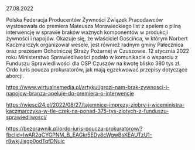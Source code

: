 27.08.2022

Polska Federacja Producentów Żywności Związek Pracodawców wystosowała do premiera Mateusza Morawieckiego list z apelem o pilną interwencję w sprawie braków ważnych komponentów w produkcji żywności i napojów. Okazuje się, że właściciel Gościńca, w którym Norbert Kaczmarczyk organizował wesele, jest również radnym gminy Pałecznica oraz prezesem Ochotniczej Straży Pożarnej w Czuszowie. 12 stycznia 2022 roku Ministerstwo Sprawiedliwości podało w komunikacie o wsparciu z Funduszu Sprawiedliwości dla OSP Czuszów na kwotę blisko 380 tys zł. Ordo Iuris poucza prokuratorów, jak mają egzekwować przepisy dotyczące aborcji.

https://www.wirtualnemedia.pl/artykul/grozi-nam-brak-zywnosci-i-napojow-branza-apeluje-do-premiera-o-interwencje

https://wiesci24.pl/2022/08/27/tajemnice-imprezy-ziobry-i-wiceministra-kaczmarczyka-w-tle-czek-na-ponad-375-tys-zlotych-z-funduszu-sprawiedliwosci/

https://bezprawnik.pl/ordo-iuris-poucza-prokuratorow/?fbclid=IwAR2qCYGPNM_B_EAGkr5EDy8cWgwBsKEAUTzU1-r8wkjJisgp0odTqfDNuic